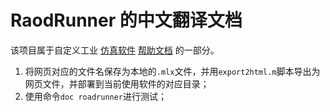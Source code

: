 # RaodRunner 的中文翻译文档
该项目属于自定义工业 [仿真软件](https://github.com/OpenHUTB/matlab) [帮助文档](https://github.com/OpenHUTB/matlab/tree/master/help) 的一部分。

1. 将网页对应的文件名保存为本地的`.mlx`文件，并用`export2html.m`脚本导出为网页文件，并部署到当前使用软件的对应目录；
2. 使用命令`doc roadrunner`进行测试；


